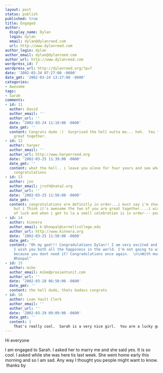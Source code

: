```yaml
---
layout: post
status: publish
published: true
title: Engaged
author:
  display_name: Dylan
  login: dylan
  email: dylan@dylanreed.com
  url: http://www.dylanreed.com
author_login: dylan
author_email: dylan@dylanreed.com
author_url: http://www.dylanreed.com
wordpress_id: 7
wordpress_url: http://dylanreed.org/?p=7
date: '2002-03-24 07:27:00 -0600'
date_gmt: '2002-03-24 13:27:00 -0600'
categories:
- Awesome
tags:
- Sarah
comments:
- id: 11
  author: David
  author_email: ''
  author_url: ''
  date: '2002-03-24 11:19:00 -0600'
  date_gmt: ''
  content: Congrats dude :)  Surprised the hell outta me... heh.  You two will be&#47;are
    great together.
- id: 12
  author: harper
  author_email: ''
  author_url: http://www.harperreed.org
  date: '2002-03-25 11:39:00 -0600'
  date_gmt: ''
  content: what the hell.. i leave you alone for four years and see what happens...
    congratulations
- id: 13
  author: jon
  author_email: jruth@nata2.org
  author_url: ''
  date: '2002-03-25 11:50:00 -0600'
  date_gmt: ''
  content: congratulations are definitly in order...i must say i'm shocked as hell
    but i Think it's awesome the two of you are great together....i wish you the best
    of luck and when i get to la a small celebration is in order--- peace
- id: 14
  author: kinnera
  author_email: k-bhoopal@cornellcollege.edu
  author_url: http://www.kinnera.org
  date: '2002-03-25 11:50:00 -0600'
  date_gmt: ''
  content: "Oh my god!!! Congradulations Dylan!! I am very excited and happy for you,
    I wish you both all the happiness in the world. I'm not going to wish you luck
    because you dont need it! Congradulations once again.  \n\nWith much love, \n\nKinnera
    Bhoopal"
- id: 15
  author: mike
  author_email: mike@proxientunit.com
  author_url: ''
  date: '2002-03-28 06:50:00 -0600'
  date_gmt: ''
  content: the hell dude, thats badass congrats
- id: 16
  author: Loan Vault Clerk
  author_email: ''
  author_url: ''
  date: '2002-03-29 09:09:00 -0600'
  date_gmt: ''
  content: |
    That's really cool.  Sarah is a very nice girl.  You are a lucky guy.
---
```

<p>Hi everyone</p>
<p>I am engaged to Sarah. I asked her to marry me and she said yes. It is so cool. I asked while she was here tis last week. She went home early this morning and so I am sad. Any way I thought you people might want to know. &nbsp;thanks by</p>

